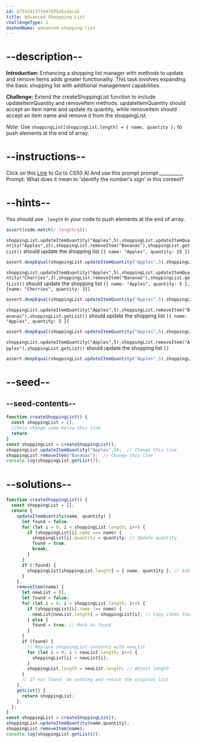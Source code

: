 ```yaml
---
id: 675434137f447d7926cdaca5
title: Advanced Shoopping List
challengeType: 1
dashedName: advanced-shopping-list
---
```


# --description--

**Introduction:**
Enhancing a shopping list manager with methods to update and remove items adds greater functionality. This task involves expanding the basic shopping list with additional management capabilities.
<br>

**Challenge:**
Extend the createShoppingList function to include updateItemQuantity and removeItem methods. updateItemQuantity should accept an item name and update its quantity, while removeItem should accept an item name and remove it from the shoppingList.

*Note:* 
Use `shoppingList[shoppingList.length] = { name, quantity };` to push elements at the end of array.

# --instructions--

Click on this <a target="_blank" href = "https://cs50.ai/chat">Link</a>  to Go to CS50 AI 
And use this prompt prompt __________
Prompt: What does it mean to 'identify the number's sign' in this context?

# --hints--

You should use `.length`  in your code to push elements at the end of array.

```js
assert(code.match(/.length/g));
```

`shoppingList.updateItemQuantity("Apples",5),shoppingList.updateItemQuantity("Apples",15),shoppingList.removeItem("Bananas"),shoppingList.getList()` should update the shopping list `[{ name: "Apples", quantity: 15 }]`

```js
assert.deepEqual(shoppingList.updateItemQuantity("Apples",5),shoppingList.updateItemQuantity("Apples",15),shoppingList.removeItem("Bananas"),shoppingList.getList(),[{ name: "Apples", quantity: 15 }])
```

`shoppingList.updateItemQuantity("Apples",5),shoppingList.updateItemQuantity("Cherries",3),shoppingList.removeItem("Bananas"),shoppingList.getList()` should update the shopping list `[{ name: "Apples", quantity: 5 },{name: "Cherries", quantity: 3}]`

```js
assert.deepEqual(shoppingList.updateItemQuantity("Apples",5),shoppingList.updateItemQuantity("Cherries",3),shoppingList.removeItem("Bananas"),shoppingList.getList(),[{ name: "Apples", quantity: 5 },{name: "Cherries", quantity: 3}])
```

`shoppingList.updateItemQuantity("Apples",5),shoppingList.removeItem("Bananas"),shoppingList.getList()` should update the shopping list `[{ name: "Apples", quantity: 5 }]`

```js
assert.deepEqual(shoppingList.updateItemQuantity("Apples",5),shoppingList.removeItem("Bananas"),shoppingList.getList(),[{ name: "Apples", quantity: 5 }])
```

`shoppingList.updateItemQuantity("Apples",5),shoppingList.removeItem("Apples"),shoppingList.getList()` should update the shopping list `[]`

```js
assert.deepEqual(shoppingList.updateItemQuantity("Apples",5),shoppingList.removeItem("Apples"),shoppingList.getList(),[])
```

# --seed--
## --seed-contents--

```js
function createShoppingList() {
  const shoppingList = [];
  //Only change code below this line
  return
}
const shoppingList = createShoppingList();
shoppingList.updateItemQuantity("Apples",5);  // Change this line
shoppingList.removeItem("Bananas");  // Change this line
console.log(shoppingList.getList());
```

# --solutions--

```js
function createShoppingList() {
  const shoppingList = [];
  return {
    updateItemQuantity(name, quantity) {
      let found = false;
      for (let i = 0; i < shoppingList.length; i++) {
        if (shoppingList[i].name === name) {
          shoppingList[i].quantity = quantity; // Update quantity
          found = true;
          break;
        }
      }
      if (!found) {
        shoppingList[shoppingList.length] = { name, quantity }; // Add new item
      }
    },
    removeItem(name) {
      let newList = [];
      let found = false;
      for (let i = 0; i < shoppingList.length; i++) {
        if (shoppingList[i].name !== name) {
          newList[newList.length] = shoppingList[i]; // Copy items that don't match
        } else {
          found = true; // Mark as found
        }
      }
      if (found) {
        // Replace shoppingList contents with newList
        for (let i = 0; i < newList.length; i++) {
          shoppingList[i] = newList[i];
        }
        shoppingList.length = newList.length; // Adjust length
      }
      // If not found, do nothing and retain the original list
    },
    getList() {
      return shoppingList;
    },
  };
}
const shoppingList = createShoppingList();
shoppingList.updateItemQuantity(name,quantity);
shoppingList.removeItem(name);
console.log(shoppingList.getList());
```
